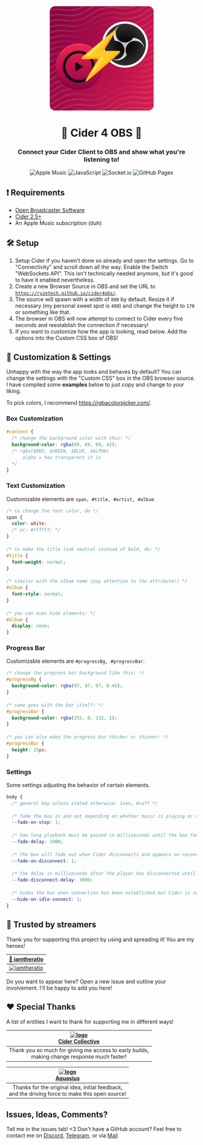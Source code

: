 <div align="center">
<img src="c4obs.png" width="275px" style="border-radius: 5%;">

# 🎵 Cider 4 OBS 🔴
### Connect your Cider Client to OBS and show what you're listening to!

![Apple Music](https://img.shields.io/badge/Apple_Music-9933CC?style=for-the-badge&logo=apple-music&logoColor=white)
![JavaScript](https://img.shields.io/badge/javascript-%23323330.svg?style=for-the-badge&logo=javascript&logoColor=%23F7DF1E)
![Socket.io](https://img.shields.io/badge/Socket.io-black?style=for-the-badge&logo=socket.io&badgeColor=010101)
![GitHub Pages](https://img.shields.io/badge/github%20pages-121013?style=for-the-badge&logo=github&logoColor=white)

</div>

## ❗ Requirements
* [Open Broadcaster Software](https://obsproject.com/)
* [Cider 2.5+](https://cider.sh)
* An Apple Music subscription (duh)

## 🛠 Setup
1. Setup Cider if you haven't done so already and open the settings. Go to "Connectivity" and scroll down all the way. Enable the Switch "WebSockets API". This isn't technically needed anymore, but it's good to have it enabled nevertheless.
2. Create a new Browser Source in OBS and set the URL to [`https://ryzetech.github.io/cider4obs/`](https://ryzetech.github.io/cider4obs/).
3. The source will spawn with a width of `800` by default. Resize it if necessary (my personal sweet spot is `400`) and change the height to `170` or something like that.
4. The browser in OBS will now attempt to connect to Cider every five seconds and reestablish the connection if necessary!
5. If you want to customize how the app is looking, read below. Add the options into the Custom CSS box of OBS!

## 🎨 Customization & Settings
Unhappy with the way the app looks and behaves by default? You can change the settings with the "Custom CSS" box in the OBS browser source. I have compiled some **examples** below to just copy and change to your liking.

To pick colors, I recommend https://rgbacolorpicker.com/.

### Box Customization
```css
#content {
  /* change the background color with this: */
  background-color: rgba(69, 69, 69, 42);
  /* rgba($RED, $GREEN, $BLUE, $ALPHA)
      alpha = how transparent it is
  */
}
```

### Text Customization
Customizable elements are `span, #title, #artist, #album`
```css
/* to change the text color, do */
span {
  color: white;
  /* or: #ffffff; */
}

/* to make the title look neutral instead of bold, do: */
#title {
  font-weight: normal;
}

/* similar with the album name (pay attention to the attribute!) */
#album {
  font-style: normal;
}

/* you can even hide elements: */
#album {
  display: none;
}
```


### Progress Bar
Customizable elements are `#progressBg, #progressBar`.
```css
/* change the progress bar background like this: */
#progressBg {
  background-color: rgba(97, 97, 97, 0.45);
}

/* same goes with the bar itself: */
#progressBar {
  background-color: rgba(255, 0, 132, 1);
}

/* you can also make the progress bar thicker or thinner: */
#progressBar {
  height: 15px;
}
```

### Settings
Some settings adjusting the behavior of certain elements.
```css
body {
  /* general key unless stated otherwise: 1=on, 0=off */
  
  /* fade the box in and out depending on whether music is playing or not */
  --fade-on-stop: 1;

  /* how long playback must be paused in milliseconds until the box fades (if enabled) */
  --fade-delay: 1000;

  /* the box will fade out when Cider disconnects and appears on reconnecting */
  --fade-on-disconnect: 1;

  /* the delay in milliseconds after the player has disconnected until the box fades */
  --fade-disconnect-delay: 3000;

  /* hides the box when connection has been established but Cider is idle */
  --hide-on-idle-connect: 1;
}
```

## 💜 Trusted by streamers
Thank you for supporting this project by using and spreading it! You are my heroes!

<div align="center">

| [ 🥇 iamtheratio](https://www.twitch.tv/amtheratio) |
|:-:|
| [![iamtheratio](https://zip.finnley.dev/r/DErk2u.png)](https://www.twitch.tv/iamtheratio) |

</div>

Do you want to appear here? Open a new issue and outline your involvement. I'll be happy to add you here!

## ❤ Special Thanks
A list of entities I want to thank for supporting me in different ways!

<div align="center">

| [![logo](https://avatars.githubusercontent.com/u/87914859?s=70)<br>Cider Collective](https://github.com/ciderapp/) |
| :-: |
| Thank you so much for giving me access to early builds,<br>making change response much faster! |

| [![logo](https://static-cdn.jtvnw.net/jtv_user_pictures/245fe4a9-fc34-411f-8db8-c27728ca6e7e-profile_image-70x70.png)<br>Aquasius](https://www.twitch.tv/aquasius) |
| :-: |
| Thanks for the original idea, initial feedback,<br>and the driving force to make this open source! |
</div>

## Issues, Ideas, Comments?
Tell me in the issues tab! <3
Don't have a GitHub account? Feel free to contact me on [Discord](https://discord.com/users/373135347791560706), [Telegram](https://t.me/finnleyfox), or via [Mail](mailto:cider4obs@finnley.dev)
